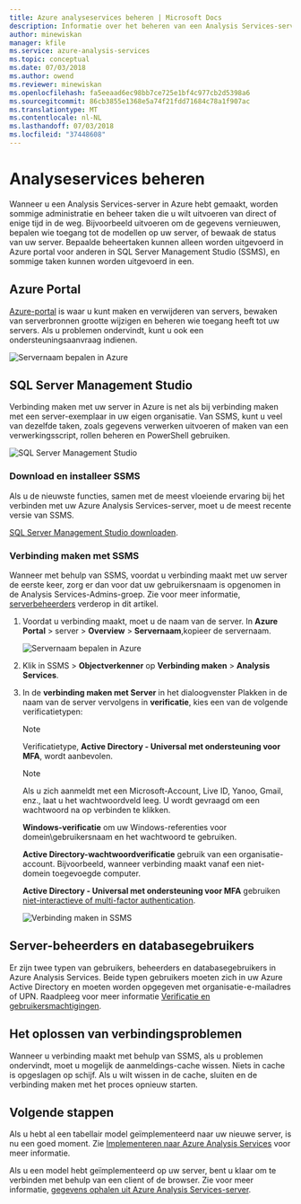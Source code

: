 ```yaml
---
title: Azure analyseservices beheren | Microsoft Docs
description: Informatie over het beheren van een Analysis Services-server in Azure.
author: minewiskan
manager: kfile
ms.service: azure-analysis-services
ms.topic: conceptual
ms.date: 07/03/2018
ms.author: owend
ms.reviewer: minewiskan
ms.openlocfilehash: fa5eeaad6ec98bb7ce725e1bf4c977cb2d5398a6
ms.sourcegitcommit: 86cb3855e1368e5a74f21fdd71684c78a1f907ac
ms.translationtype: MT
ms.contentlocale: nl-NL
ms.lasthandoff: 07/03/2018
ms.locfileid: "37448608"
---
```

# <a name="manage-analysis-services"></a>Analyseservices beheren
Wanneer u een Analysis Services-server in Azure hebt gemaakt, worden sommige administratie en beheer taken die u wilt uitvoeren van direct of enige tijd in de weg. Bijvoorbeeld uitvoeren om de gegevens vernieuwen, bepalen wie toegang tot de modellen op uw server, of bewaak de status van uw server. Bepaalde beheertaken kunnen alleen worden uitgevoerd in Azure portal voor anderen in SQL Server Management Studio (SSMS), en sommige taken kunnen worden uitgevoerd in een.

## <a name="azure-portal"></a>Azure Portal
[Azure-portal](http://portal.azure.com/) is waar u kunt maken en verwijderen van servers, bewaken van serverbronnen grootte wijzigen en beheren wie toegang heeft tot uw servers.  Als u problemen ondervindt, kunt u ook een ondersteuningsaanvraag indienen.

![Servernaam bepalen in Azure](./media/analysis-services-manage/aas-manage-portal.png)

## <a name="sql-server-management-studio"></a>SQL Server Management Studio
Verbinding maken met uw server in Azure is net als bij verbinding maken met een server-exemplaar in uw eigen organisatie. Van SSMS, kunt u veel van dezelfde taken, zoals gegevens verwerken uitvoeren of maken van een verwerkingsscript, rollen beheren en PowerShell gebruiken.
  
![SQL Server Management Studio](./media/analysis-services-manage/aas-manage-ssms.png)

### <a name="download-and-install-ssms"></a>Download en installeer SSMS
Als u de nieuwste functies, samen met de meest vloeiende ervaring bij het verbinden met uw Azure Analysis Services-server, moet u de meest recente versie van SSMS. 

[SQL Server Management Studio downloaden](https://docs.microsoft.com/sql/ssms/download-sql-server-management-studio-ssms).


### <a name="to-connect-with-ssms"></a>Verbinding maken met SSMS
 Wanneer met behulp van SSMS, voordat u verbinding maakt met uw server de eerste keer, zorg er dan voor dat uw gebruikersnaam is opgenomen in de Analysis Services-Admins-groep. Zie voor meer informatie, [serverbeheerders](#server-administrators) verderop in dit artikel.

1. Voordat u verbinding maakt, moet u de naam van de server. In **Azure Portal** > server > **Overview** > **Servernaam**,kopieer de servernaam.
   
    ![Servernaam bepalen in Azure](./media/analysis-services-deploy/aas-deploy-get-server-name.png)
2. Klik in SSMS > **Objectverkenner** op **Verbinding maken** > **Analysis Services**.
3. In de **verbinding maken met Server** in het dialoogvenster Plakken in de naam van de server vervolgens in **verificatie**, kies een van de volgende verificatietypen:   
    > [!NOTE]
    > Verificatietype, **Active Directory - Universal met ondersteuning voor MFA**, wordt aanbevolen.

    > [!NOTE]
    > Als u zich aanmeldt met een Microsoft-Account, Live ID, Yanoo, Gmail, enz., laat u het wachtwoordveld leeg. U wordt gevraagd om een wachtwoord na op verbinden te klikken.

    **Windows-verificatie** om uw Windows-referenties voor domein\gebruikersnaam en het wachtwoord te gebruiken.

    **Active Directory-wachtwoordverificatie** gebruik van een organisatie-account. Bijvoorbeeld, wanneer verbinding maakt vanaf een niet-domein toegevoegde computer.

    **Active Directory - Universal met ondersteuning voor MFA** gebruiken [niet-interactieve of multi-factor authentication](../sql-database/sql-database-ssms-mfa-authentication.md). 
   
    ![Verbinding maken in SSMS](./media/analysis-services-manage/aas-manage-connect-ssms.png)

## <a name="server-administrators-and-database-users"></a>Server-beheerders en databasegebruikers
Er zijn twee typen van gebruikers, beheerders en databasegebruikers in Azure Analysis Services. Beide typen gebruikers moeten zich in uw Azure Active Directory en moeten worden opgegeven met organisatie-e-mailadres of UPN. Raadpleeg voor meer informatie [Verificatie en gebruikersmachtigingen](analysis-services-manage-users.md).


## <a name="troubleshooting-connection-problems"></a>Het oplossen van verbindingsproblemen
Wanneer u verbinding maakt met behulp van SSMS, als u problemen ondervindt, moet u mogelijk de aanmeldings-cache wissen. Niets in cache is opgeslagen op schijf. Als u wilt wissen in de cache, sluiten en de verbinding maken met het proces opnieuw starten. 

## <a name="next-steps"></a>Volgende stappen
Als u hebt al een tabellair model geïmplementeerd naar uw nieuwe server, is nu een goed moment. Zie [Implementeren naar Azure Analysis Services](analysis-services-deploy.md) voor meer informatie.

Als u een model hebt geïmplementeerd op uw server, bent u klaar om te verbinden met behulp van een client of de browser. Zie voor meer informatie, [gegevens ophalen uit Azure Analysis Services-server](analysis-services-connect.md).

